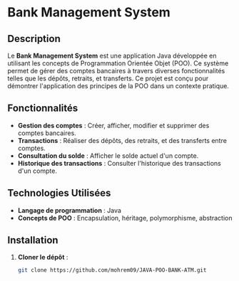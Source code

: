 # Bank Management System

## Description

Le **Bank Management System** est une application Java développée en utilisant les concepts de Programmation Orientée Objet (POO). Ce système permet de gérer des comptes bancaires à travers diverses fonctionnalités telles que les dépôts, retraits, et transferts. Ce projet est conçu pour démontrer l'application des principes de la POO dans un contexte pratique.

## Fonctionnalités

- **Gestion des comptes** : Créer, afficher, modifier et supprimer des comptes bancaires.
- **Transactions** : Réaliser des dépôts, des retraits, et des transferts entre comptes.
- **Consultation du solde** : Afficher le solde actuel d'un compte.
- **Historique des transactions** : Consulter l'historique des transactions d'un compte.

## Technologies Utilisées

- **Langage de programmation** : Java
- **Concepts de POO** : Encapsulation, héritage, polymorphisme, abstraction

## Installation

1. **Cloner le dépôt** :
   ```bash
   git clone https://github.com/mohrem09/JAVA-POO-BANK-ATM.git
